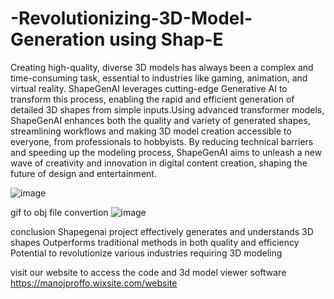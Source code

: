 # -Revolutionizing-3D-Model-Generation using Shap-E


Creating high-quality, diverse 3D models has always been a complex and time-consuming task, essential to industries like gaming, animation, and virtual reality. ShapeGenAI leverages cutting-edge Generative AI to transform this process, enabling the rapid and efficient generation of detailed 3D shapes from simple inputs.Using advanced transformer models, ShapeGenAI enhances both the quality and variety of generated shapes, streamlining workflows and making 3D model creation accessible to everyone, from professionals to hobbyists. By reducing technical barriers and speeding up the modeling process, ShapeGenAI aims to unleash a new wave of creativity and innovation in digital content creation, shaping the future of design and entertainment.


![image](https://github.com/user-attachments/assets/72ed1622-5840-4e69-84d4-3cdd3b98f0ab)


gif to obj file convertion
![image](https://github.com/user-attachments/assets/c3c468a2-20fa-40e9-bdcb-42a5a94b8899)


conclusion 
Shapegenai project effectively generates and understands 3D shapes
Outperforms traditional methods in both quality and efficiency
Potential to revolutionize various industries requiring 3D modeling 

visit our website to access the code and 3d model viewer software
https://manojproffo.wixsite.com/website

